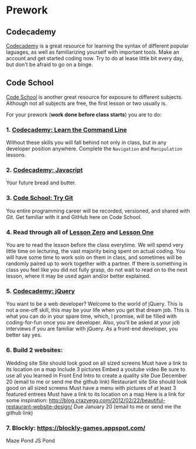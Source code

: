 # Prework

## Codecademy
[Codecademy](https://www.codecademy.com/) is a great resource for learning the syntax of different popular laguages, as well as familiarizing yourself with important tools. Make an account and get started coding now. Try to do at lease little bit every day, but don't be afraid to go on a binge.

## Code School
[Code School](https://www.codeschool.com/) is another great resource for exposure to different subjects. Although not all subjects are free, the first lesson or two usually is.

For your prework (**work done before class starts**) you are to do:

### 1. [Codecademy: Learn the Command Line](https://www.codecademy.com/courses/learn-the-command-line)
Without these skills you will fall behind not only in class, but in any developer position anywhere. Complete the
`Navigation` and `Manipulation` lessons.

### 2. [Codecademy: Javacript](https://www.codecademy.com/tracks/javascript)
Your future bread and butter.

### 3. [Code School: Try Git](https://try.github.io)
You entire programming career will be recorded, versioned, and shared with Git. Get familiar with it and GitHub here on Code School.

### 4. Read through all of [Lesson Zero](https://github.com/AustinCodingAcademy/HTMLIntermediateSection2/blob/master/lessons/LessonZero.md) and [Lesson One](https://github.com/AustinCodingAcademy/HTMLIntermediateSection2/blob/master/lessons/LessonOne.md)
You are to read the lesson before the class everytime. We will spend very little time on lecturing, the vast majority being spent on actual coding. You will have some time to work solo on them in class, and sometimes will be randomly paired up to work together with a partner. If there is something in class you feel like you did not fully grasp, do not wait to read on to the next lesson, where it may be used again and/or better explained.

### 5. [Codecademy: jQuery](https://www.codecademy.com/tracks/jquery)
You want to be a web developer? Welcome to the world of jQuery. This is not a one-off skill, this may be your life when you get that dream job. This is what you can do in your spare time, which, I promise, will be filled with coding-for-fun once you are developer. Also, you'll be asked at your job interviews if you are familiar with jQuery. As a front-end developer, you better say yes.

### 6. Build 2 websites:
Wedding site
Site should look good on all sized screens
Must have a link to its location on a map
Include 3 pictures
Embed a youtube video
Be sure to use all you learned in Front End Intro to create a quality site
Due December 20 (email to me or send me the github link)
Restaurant site
Site should look good on all sized screens
Must have a menu with pictures of at least 3 featured entrees
Must have a link to its location on a map
Here is a link for some inspiration: http://blog.crazyegg.com/2012/02/22/beautiful-restaurant-website-design/
Due January 20 (email to me or send me the github link)

### 7. Blockly: https://blockly-games.appspot.com/
Maze
Pond
JS Pond

